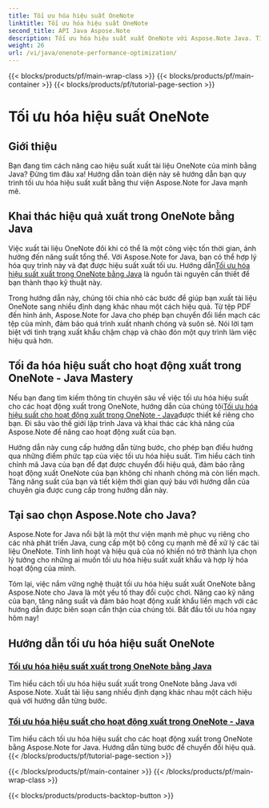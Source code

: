 ```yaml
---
title: Tối ưu hóa hiệu suất OneNote
linktitle: Tối ưu hóa hiệu suất OneNote
second_title: API Java Aspose.Note
description: Tối ưu hóa hiệu suất xuất OneNote với Aspose.Note Java. Tìm hiểu cách chuyển đổi tài liệu hiệu quả sang nhiều định dạng khác nhau với hướng dẫn từng bước để cải thiện năng suất.
weight: 26
url: /vi/java/onenote-performance-optimization/
---
```


{{< blocks/products/pf/main-wrap-class >}}
{{< blocks/products/pf/main-container >}}
{{< blocks/products/pf/tutorial-page-section >}}

# Tối ưu hóa hiệu suất OneNote


## Giới thiệu

Bạn đang tìm cách nâng cao hiệu suất xuất tài liệu OneNote của mình bằng Java? Đừng tìm đâu xa! Hướng dẫn toàn diện này sẽ hướng dẫn bạn quy trình tối ưu hóa hiệu suất xuất bằng thư viện Aspose.Note for Java mạnh mẽ.

## Khai thác hiệu quả xuất trong OneNote bằng Java

 Việc xuất tài liệu OneNote đôi khi có thể là một công việc tốn thời gian, ảnh hưởng đến năng suất tổng thể. Với Aspose.Note for Java, bạn có thể hợp lý hóa quy trình này và đạt được hiệu suất xuất tối ưu. Hướng dẫn[Tối ưu hóa hiệu suất xuất trong OneNote bằng Java](./optimize-export-performance/) là nguồn tài nguyên cần thiết để bạn thành thạo kỹ thuật này.

Trong hướng dẫn này, chúng tôi chia nhỏ các bước để giúp bạn xuất tài liệu OneNote sang nhiều định dạng khác nhau một cách hiệu quả. Từ tệp PDF đến hình ảnh, Aspose.Note for Java cho phép bạn chuyển đổi liền mạch các tệp của mình, đảm bảo quá trình xuất nhanh chóng và suôn sẻ. Nói lời tạm biệt với tình trạng xuất khẩu chậm chạp và chào đón một quy trình làm việc hiệu quả hơn.

## Tối đa hóa hiệu suất cho hoạt động xuất trong OneNote - Java Mastery

 Nếu bạn đang tìm kiếm thông tin chuyên sâu về việc tối ưu hóa hiệu suất cho các hoạt động xuất trong OneNote, hướng dẫn của chúng tôi[Tối ưu hóa hiệu suất cho hoạt động xuất trong OneNote - Java](./optimize-performance-consequent-export/)được thiết kế riêng cho bạn. Đi sâu vào thế giới lập trình Java và khai thác các khả năng của Aspose.Note để nâng cao hoạt động xuất của bạn.

Hướng dẫn này cung cấp hướng dẫn từng bước, cho phép bạn điều hướng qua những điểm phức tạp của việc tối ưu hóa hiệu suất. Tìm hiểu cách tinh chỉnh mã Java của bạn để đạt được chuyển đổi hiệu quả, đảm bảo rằng hoạt động xuất OneNote của bạn không chỉ nhanh chóng mà còn liền mạch. Tăng năng suất của bạn và tiết kiệm thời gian quý báu với hướng dẫn của chuyên gia được cung cấp trong hướng dẫn này.

## Tại sao chọn Aspose.Note cho Java?

Aspose.Note for Java nổi bật là một thư viện mạnh mẽ phục vụ riêng cho các nhà phát triển Java, cung cấp một bộ công cụ mạnh mẽ để xử lý các tài liệu OneNote. Tính linh hoạt và hiệu quả của nó khiến nó trở thành lựa chọn lý tưởng cho những ai muốn tối ưu hóa hiệu suất xuất khẩu và hợp lý hóa hoạt động của mình.

Tóm lại, việc nắm vững nghệ thuật tối ưu hóa hiệu suất xuất OneNote bằng Aspose.Note cho Java là một yếu tố thay đổi cuộc chơi. Nâng cao kỹ năng của bạn, tăng năng suất và đảm bảo hoạt động xuất khẩu liền mạch với các hướng dẫn được biên soạn cẩn thận của chúng tôi. Bắt đầu tối ưu hóa ngay hôm nay!
## Hướng dẫn tối ưu hóa hiệu suất OneNote
### [Tối ưu hóa hiệu suất xuất trong OneNote bằng Java](./optimize-export-performance/)
Tìm hiểu cách tối ưu hóa hiệu suất xuất trong OneNote bằng Java với Aspose.Note. Xuất tài liệu sang nhiều định dạng khác nhau một cách hiệu quả với hướng dẫn từng bước.
### [Tối ưu hóa hiệu suất cho hoạt động xuất trong OneNote - Java](./optimize-performance-consequent-export/)
Tìm hiểu cách tối ưu hóa hiệu suất cho các hoạt động xuất trong OneNote bằng Aspose.Note for Java. Hướng dẫn từng bước để chuyển đổi hiệu quả.
{{< /blocks/products/pf/tutorial-page-section >}}

{{< /blocks/products/pf/main-container >}}
{{< /blocks/products/pf/main-wrap-class >}}

{{< blocks/products/products-backtop-button >}}
